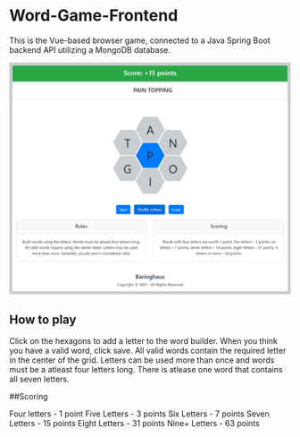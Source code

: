 # Word-Game-Frontend


This is the Vue-based browser game, connected to a Java Spring Boot backend API utilizing a MongoDB database. 

![Game image](https://github.com/cuponadesk/Word-Game-Frontend/blob/main/game.jpg?raw=true)


## How to play
Click on the hexagons to add a letter to the word builder. When you think you have a valid word, click save. All valid words contain the required letter in the center of the grid. Letters can be used more than once and words must be a atleast four letters long. There is atlease one word that contains all seven letters.

##Scoring

Four letters  - 1 point
Five Letters  - 3 points
Six Letters   - 7 points
Seven Letters - 15 points
Eight Letters - 31 points
Nine+ Letters - 63 points

